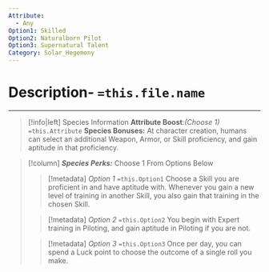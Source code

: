```yaml
---
Attribute:
  - Any
Option1: Skilled
Option2: Naturalborn Pilot
Option3: Supernatural Talent
Category: Solar_Hegemony
---
```

# Description- `=this.file.name`

- - -
>[!info|left] Species Information 
>**Attribute Boost**:*(Choose 1)*
>`=this.Attribute`
>**Species Bonuses:**
>At character creation, humans can select an additional Weapon, Armor, or Skill proficiency, and gain aptitude in that proficiency.

>[!column] ***Species Perks:*** Choose 1 From Options Below
>> [!metadata] *Option 1* `=this.Option1`
>> Choose a Skill you are proficient in and have aptitude with. Whenever you gain a new level of training in another Skill, you also gain that training in the chosen Skill.
>
>> [!metadata] *Option 2* `=this.Option2`
>> You begin with Expert training in Piloting, and gain aptitude in Piloting if you are not.
>
>> [!metadata] *Option 3* `=this.Option3`
>> Once per day, you can spend a Luck point to choose the outcome of a single roll you make. 